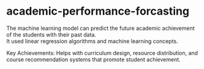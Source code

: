 # academic-performance-forcasting
The machine learning model can predict the future academic achievement of the students with their past data.  
It used linear regression algorithms and machine learning concepts. 

Key Achievements: Helps with curriculum design, resource distribution, and course recommendation systems that promote student achievement.
